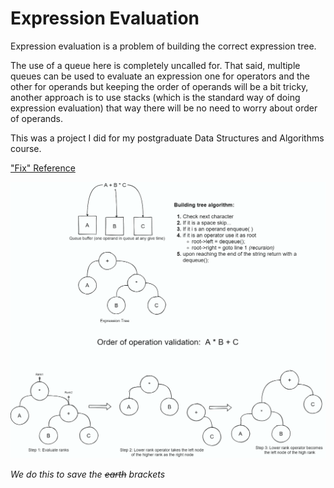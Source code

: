 # Expression Evaluation

Expression evaluation is a problem of building the correct expression tree.

The use of a queue here is completely uncalled for. That said, multiple queues can be used to evaluate an expression one for operators and the other for operands but keeping the order of operands will be a bit tricky, another approach is to use stacks (which is the standard way of doing expression evaluation) that way there will be no need to worry about order of operands.

This was a project I did for my postgraduate Data Structures and Algorithms course.

["Fix" Reference](http://www.cs.man.ac.uk/~pjj/cs212/fix.html)


![](exp-eval.png?raw=true "algorithm")

_We do this to save the ~~earth~~ brackets_